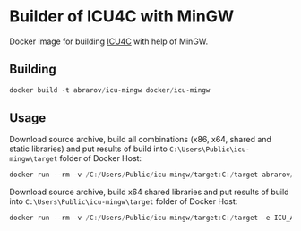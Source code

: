 # Builder of ICU4C with MinGW

Docker image for building [ICU4C](http://site.icu-project.org/) with help of MinGW.

## Building

```powershell
docker build -t abrarov/icu-mingw docker/icu-mingw
```

## Usage

Download source archive, build all combinations (x86, x64, shared and static libraries) and put results of build into 
`C:\Users\Public\icu-mingw\target` folder of Docker Host:  

```powershell
docker run --rm -v /C:/Users/Public/icu-mingw/target:C:/target abrarov/icu-mingw
```

Download source archive, build x64 shared libraries and put results of build into `C:\Users\Public\icu-mingw\target` 
folder of Docker Host:
 
```powershell
docker run --rm -v /C:/Users/Public/icu-mingw/target:C:/target -e ICU_ADDRESS_MODEL=64 -e ICU_LINKAGE=shared abrarov/icu-mingw
```
